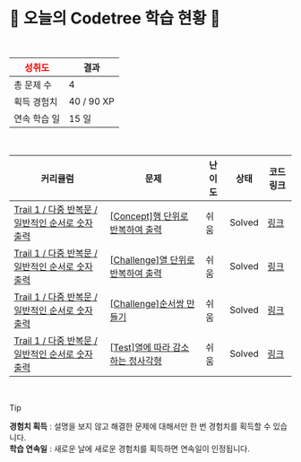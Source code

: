 # 🌲 오늘의 Codetree 학습 현황 🌲

<br />

| <span style="color:red;display:block;text-align:center;"> **성취도**</span> | 결과 |
|---|---|
| 총 문제 수 | 4 |
| 획득 경험치 | 40 / 90 XP |
| 연속 학습 일 | 15 일 |

<br />

|커리큘럼|문제|난이도|상태|코드 링크|
|---|---|---|---|---|
|[Trail 1 / 다중 반복문 / 일반적인 순서로 숫자 출력](https://www.codetree.ai/trail-info/novice-low/)|[[Concept]행 단위로 반복하여 출력](https://www.codetree.ai/trails/complete/curated-cards/intro-print-in-row/)|쉬움|Solved|[링크](https://github.com/SuJeongHong/codetree-codingtest-python/blob/main/250705/%ED%96%89%20%EB%8B%A8%EC%9C%84%EB%A1%9C%20%EB%B0%98%EB%B3%B5%ED%95%98%EC%97%AC%20%EC%B6%9C%EB%A0%A5/print-in-row.py)|
|[Trail 1 / 다중 반복문 / 일반적인 순서로 숫자 출력](https://www.codetree.ai/trail-info/novice-low/)|[[Challenge]열 단위로 반복하여 출력](https://www.codetree.ai/trails/complete/curated-cards/challenge-print-in-column/)|쉬움|Solved|[링크](https://github.com/SuJeongHong/codetree-codingtest-python/blob/main/250705/%EC%97%B4%20%EB%8B%A8%EC%9C%84%EB%A1%9C%20%EB%B0%98%EB%B3%B5%ED%95%98%EC%97%AC%20%EC%B6%9C%EB%A0%A5/print-in-column.py)|
|[Trail 1 / 다중 반복문 / 일반적인 순서로 숫자 출력](https://www.codetree.ai/trail-info/novice-low/)|[[Challenge]순서쌍 만들기](https://www.codetree.ai/trails/complete/curated-cards/challenge-making-order-pair/)|쉬움|Solved|[링크](https://github.com/SuJeongHong/codetree-codingtest-python/blob/main/250705/%EC%88%9C%EC%84%9C%EC%8C%8D%20%EB%A7%8C%EB%93%A4%EA%B8%B0/making-order-pair.py)|
|[Trail 1 / 다중 반복문 / 일반적인 순서로 숫자 출력](https://www.codetree.ai/trail-info/novice-low/)|[[Test]열에 따라 감소하는 정사각형](https://www.codetree.ai/trails/complete/curated-cards/test-a-square-that-decreases-with-heat/)|쉬움|Solved|[링크](https://github.com/SuJeongHong/codetree-codingtest-python/blob/main/250705/%EC%97%B4%EC%97%90%20%EB%94%B0%EB%9D%BC%20%EA%B0%90%EC%86%8C%ED%95%98%EB%8A%94%20%EC%A0%95%EC%82%AC%EA%B0%81%ED%98%95/a-square-that-decreases-with-heat.py)|


<br />

> [!TIP]
> **경험치 획득** : 설명을 보지 않고 해결한 문제에 대해서만 한 번 경험치를 획득할 수 있습니다.  
> **학습 연속일** : 새로운 날에 새로운 경험치를 획득하면 연속일이 인정됩니다.

